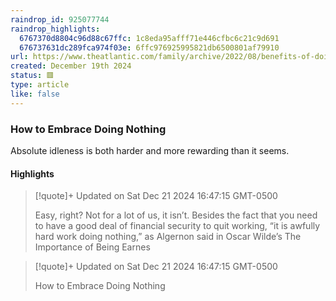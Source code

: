 ```yaml
---
raindrop_id: 925077744
raindrop_highlights:
  6767370d8804c96d88c67ffc: 1c8eda95afff71e446cfbc6c21c9d691
  676737631dc289fca974f03e: 6ffc976925995821db6500801af79910
url: https://www.theatlantic.com/family/archive/2022/08/benefits-of-doing-nothing/671035/
created: December 19th 2024
status: 🟥
type: article
like: false
---
```



### How to Embrace Doing Nothing

Absolute idleness is both harder and more rewarding than it seems.

#### Highlights

> [!quote]+ Updated on Sat Dec 21 2024 16:47:15 GMT-0500
>
> Easy, right? Not for a lot of us, it isn’t. Besides the fact that you need to have a good deal of financial security to quit working, “it is awfully hard work doing nothing,” as Algernon said in Oscar Wilde’s The Importance of Being Earnes

> [!quote]+ Updated on Sat Dec 21 2024 16:47:15 GMT-0500
>
> How to Embrace Doing Nothing
